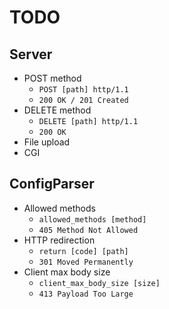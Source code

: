 # TODO
## Server
- POST method
	- `POST [path] http/1.1`
	- `200 OK / 201 Created`
- DELETE method
	- `DELETE [path] http/1.1`
	- `200 OK`
- File upload
- CGI

## ConfigParser
- Allowed methods
	- `allowed_methods [method]`
	- `405 Method Not Allowed`
- HTTP redirection
	- `return [code] [path]`
	- `301 Moved Permanently`
- Client max body size
	- `client_max_body_size [size]`
	- `413 Payload Too Large`
